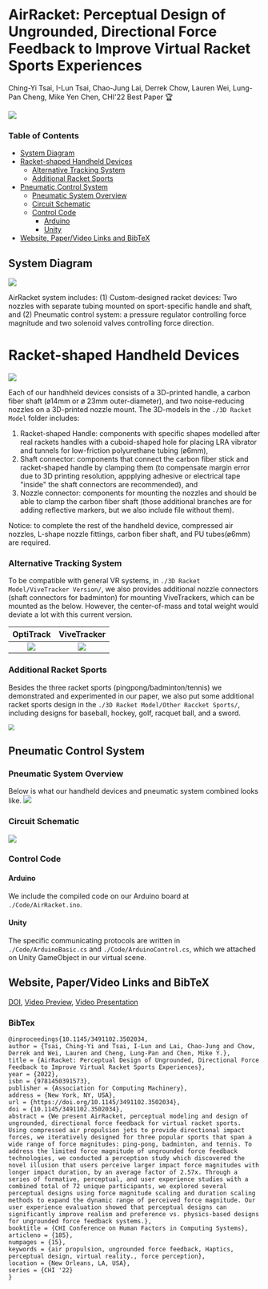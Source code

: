 # AirRacket: Perceptual Design of Ungrounded, Directional Force Feedback to Improve Virtual Racket Sports Experiences

Ching-Yi Tsai, I-Lun Tsai, Chao-Jung Lai, Derrek Chow, Lauren Wei, Lung-Pan Cheng, Mike Yen Chen, CHI'22 Best Paper 🏆

![](./Figures/Teaser_Figure_bordered.jpg)




### Table of Contents  
- [System Diagram](#system-diagram)
- [Racket-shaped Handheld Devices](#racket-shaped-handheld-devices)
  - [Alternative Tracking System](#alternative-tracking-system)
  - [Additional Racket Sports](#additional-racket-sports)
- [Pneumatic Control System](#pneumatic-control-system)
  - [Pneumatic System Overview](#pneumatic-system-overview)
  - [Circuit Schematic](#circuit-schematic)
  - [Control Code](#code)
    - [Arduino](#arduino)
    - [Unity](#unity) 
- [Website, Paper/Video Links and BibTeX](#reference)

<a name="system-diagram"/>

## System Diagram

![](./Figures/SystemArchitecture.jpg)

AirRacket system includes: (1) Custom-designed racket devices: Two nozzles with separate tubing mounted on sport-specific handle and shaft, and (2) Pneumatic control system: a pressure regulator controlling force magnitude and two solenoid valves controlling force direction.


<a name="racket-shaped-handheld-devices"/>

# Racket-shaped Handheld Devices

![](./Figures/RacketStructure.jpg)

Each of our handhheld devices consists of a 3D-printed handle, a carbon fiber shaft (ø14mm or ø 23mm outer-diameter), and two noise-reducing nozzles on a 3D-printed nozzle mount. 
The 3D-models in the `./3D Racket Model` folder includes:
1. Racket-shaped Handle: components with specific shapes modelled after real rackets handles with a cuboid-shaped hole for placing LRA vibrator and tunnels for low-friction polyurethane tubing (ø6mm),
2. Shaft connector: components that connect the carbon fiber stick and racket-shaped handle by clamping them (to compensate margin error due to 3D printing resolution, appplying adhesive or electrical tape "inside" the shaft connectors are recommended), and
3. Nozzle connector: components for mounting the nozzles and should be able to clamp the carbon fiber shaft (those additional branches are for adding reflective markers, but we also include file without them).

Notice: to complete the rest of the handheld device, compressed air nozzles, L-shape nozzle fittings, carbon fiber shaft, and PU tubes(ø6mm) are required. 

<a name="alternative-tracking-system"/>

### Alternative Tracking System
To be compatible with general VR systems, in `./3D Racket Model/ViveTracker Version/`, we also provides additional nozzle connectors (shaft connectors for badminton) for mounting ViveTrackers, which can be mounted as the below. However, the center-of-mass and total weight would deviate a lot with this current version. 

|                    OptiTrack                     |                         ViveTracker                          |
| :----------------------------------------------: | :----------------------------------------------------------: |
| ![](./Figures/LRA.PNG) | ![](./Figures/DevicesVive.jpg) |


<a name="additional-racket-sports"/>

### Additional Racket Sports
Besides the three racket sports (pingpong/badminton/tennis) we demonstrated and experimented in our paper, we also put some additional racket sports design in the `./3D Racket Model/Other Raccket Sports/`, including designs for baseball, hockey, golf, racquet ball, and a sword.

<img src="./Figures/AdditionalRacketsDesign.PNG" style="zoom:75%;" />

<a name="pneumatic-control-system"/>

## Pneumatic Control System

<a name="pneumatic-system-overview"/>

### Pneumatic System Overview
Below is what our handheld devices and pneumatic system combined looks like.
![](./Figures/DeviceLayout.png)

<a name="circuit-schematic"/>

### Circuit Schematic
![](./Figures/Circuit.png)

<a name="code"/>

### Control Code

<a name="arduino"/>

#### Arduino
We include the compiled code on our Arduino board at `./Code/AirRacket.ino`.

<a name="unity"/>

#### Unity
The specific communicating protocols are written in `./Code/ArduinoBasic.cs` and `./Code/ArduinoControl.cs`, which we attached on Unity GameObject in our virtual scene.

<a name="reference"/>

## Website, Paper/Video Links and BibTeX
[DOI](https://doi.org/10.1145/3491102.3502034), [Video Preview](https://www.youtube.com/watch?v=UAoQlSbQRYY), [Video Presentation](https://www.youtube.com/watch?v=INXk8tT5H3U)
### BibTex
```
@inproceedings{10.1145/3491102.3502034,
author = {Tsai, Ching-Yi and Tsai, I-Lun and Lai, Chao-Jung and Chow, Derrek and Wei, Lauren and Cheng, Lung-Pan and Chen, Mike Y.},
title = {AirRacket: Perceptual Design of Ungrounded, Directional Force Feedback to Improve Virtual Racket Sports Experiences},
year = {2022},
isbn = {9781450391573},
publisher = {Association for Computing Machinery},
address = {New York, NY, USA},
url = {https://doi.org/10.1145/3491102.3502034},
doi = {10.1145/3491102.3502034},
abstract = {We present AirRacket, perceptual modeling and design of ungrounded, directional force feedback for virtual racket sports. Using compressed air propulsion jets to provide directional impact forces, we iteratively designed for three popular sports that span a wide range of force magnitudes: ping-pong, badminton, and tennis. To address the limited force magnitude of ungrounded force feedback technologies, we conducted a perception study which discovered the novel illusion that users perceive larger impact force magnitudes with longer impact duration, by an average factor of 2.57x. Through a series of formative, perceptual, and user experience studies with a combined total of 72 unique participants, we explored several perceptual designs using force magnitude scaling and duration scaling methods to expand the dynamic range of perceived force magnitude. Our user experience evaluation showed that perceptual designs can significantly improve realism and preference vs. physics-based designs for ungrounded force feedback systems.},
booktitle = {CHI Conference on Human Factors in Computing Systems},
articleno = {185},
numpages = {15},
keywords = {air propulsion, ungrounded force feedback, Haptics, perceptual design, virtual reality., force perception},
location = {New Orleans, LA, USA},
series = {CHI '22}
}
```
